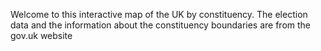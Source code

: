 Welcome to this interactive map of the UK by constituency. The election data and the information about the constituency boundaries are from the gov.uk website
